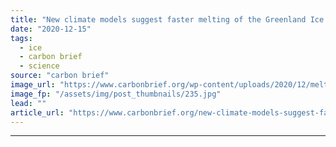 ```yaml
---
title: "New climate models suggest faster melting of the Greenland Ice Sheet"
date: "2020-12-15"
tags: 
  - ice
  - carbon brief
  - science
source: "carbon brief"
image_url: "https://www.carbonbrief.org/wp-content/uploads/2020/12/melting-ice-in-Greenland-ice-cave-with-blue-water-on-inland-ice-sheet-107x71.jpg"
image_fp: "/assets/img/post_thumbnails/235.jpg"
lead: ""
article_url: "https://www.carbonbrief.org/new-climate-models-suggest-faster-melting-of-the-greenland-ice-sheet"
---
```


---

